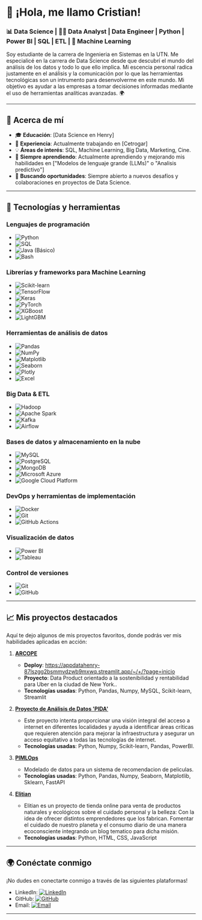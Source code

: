 # 👋 ¡Hola, me llamo Cristian! 

### 📊 Data Science | 👨‍💻 Data Analyst | Data Engineer | Python | Power BI | SQL | ETL | 🤖 Machine Learning

Soy estudiante de la carrera de Ingenieria en Sistemas en la UTN. Me especialicé en la carrera de Data Science desde que descubrí el mundo del análisis de los datos y todo lo que ello implica. Mi escencia personal radica justamente en el análisis y la comunicación por lo que las herramientas tecnológicas son un intrumento para desenvolverme en este mundo. Mi objetivo es ayudar a las empresas a tomar decisiones informadas mediante el uso de herramientas analíticas avanzadas. 🌍

---

## 🚀 Acerca de mí

- 🎓 **Educación**: [Data Science en Henry] 
- 💼 **Experiencia**: Actualmente trabajando en [Cetrogar]
- 💡 **Áreas de interés**: SQL, Machine Learning, Big Data, Marketing, Cine.
- 🌱 **Siempre aprendiendo**: Actualmente aprendiendo y mejorando mis habilidades en ["Modelos de lenguaje grande (LLMs)" o "Analisis predictivo"]
- 🎯 **Buscando oportunidades**: Siempre abierto a nuevos desafíos y colaboraciones en proyectos de Data Science.

---

## 🔧 Tecnologías y herramientas

### **Lenguajes de programación**  
- ![Python](https://img.shields.io/badge/-Python-3776AB?logo=python&logoColor=white&style=flat)
- ![SQL](https://img.shields.io/badge/-SQL-4479A1?logo=mysql&logoColor=white&style=flat)
- ![Java](https://img.shields.io/badge/-Java-007396?logo=java&logoColor=white&style=flat) (Básico)
- ![Bash](https://img.shields.io/badge/-Bash-4EAA25?logo=gnu-bash&logoColor=white&style=flat)

### **Librerías y frameworks para Machine Learning**  
- ![Scikit-learn](https://img.shields.io/badge/-Scikit_Learn-F7931E?logo=scikit-learn&logoColor=white&style=flat)
- ![TensorFlow](https://img.shields.io/badge/-TensorFlow-FF6F00?logo=tensorflow&logoColor=white&style=flat)
- ![Keras](https://img.shields.io/badge/-Keras-D00000?logo=keras&logoColor=white&style=flat)
- ![PyTorch](https://img.shields.io/badge/-PyTorch-EE4C2C?logo=pytorch&logoColor=white&style=flat)
- ![XGBoost](https://img.shields.io/badge/-XGBoost-FF6600?logo=xgboost&logoColor=white&style=flat)
- ![LightGBM](https://img.shields.io/badge/-LightGBM-026C00?logo=lightgbm&logoColor=white&style=flat)

### **Herramientas de análisis de datos**  
- ![Pandas](https://img.shields.io/badge/-Pandas-150458?logo=pandas&logoColor=white&style=flat)
- ![NumPy](https://img.shields.io/badge/-NumPy-013243?logo=numpy&logoColor=white&style=flat)
- ![Matplotlib](https://img.shields.io/badge/-Matplotlib-3776AB?logo=python&logoColor=white&style=flat)
- ![Seaborn](https://img.shields.io/badge/-Seaborn-3776AB?logo=python&logoColor=white&style=flat)
- ![Plotly](https://img.shields.io/badge/-Plotly-3F4F75?logo=plotly&logoColor=white&style=flat)
- ![Excel](https://img.shields.io/badge/-Excel-217346?logo=microsoft-excel&logoColor=white&style=flat)

### **Big Data & ETL**  
- ![Hadoop](https://img.shields.io/badge/-Hadoop-66CCFF?logo=apache-hadoop&logoColor=black&style=flat)
- ![Apache Spark](https://img.shields.io/badge/-Apache_Spark-E25A1C?logo=apache-spark&logoColor=white&style=flat)
- ![Kafka](https://img.shields.io/badge/-Apache_Kafka-231F20?logo=apache-kafka&logoColor=white&style=flat)
- ![Airflow](https://img.shields.io/badge/-Apache_Airflow-017CEE?logo=apache-airflow&logoColor=white&style=flat)

### **Bases de datos y almacenamiento en la nube**  
- ![MySQL](https://img.shields.io/badge/-MySQL-4479A1?logo=mysql&logoColor=white&style=flat)
- ![PostgreSQL](https://img.shields.io/badge/-PostgreSQL-4169E1?logo=postgresql&logoColor=white&style=flat)
- ![MongoDB](https://img.shields.io/badge/-MongoDB-47A248?logo=mongodb&logoColor=white&style=flat)
- ![Microsoft Azure](https://img.shields.io/badge/-Azure-0078D4?logo=microsoft-azure&logoColor=white&style=flat)
- ![Google Cloud Platform](https://img.shields.io/badge/-Google_Cloud-4285F4?logo=google-cloud&logoColor=white&style=flat)

### **DevOps y herramientas de implementación**  
- ![Docker](https://img.shields.io/badge/-Docker-2496ED?logo=docker&logoColor=white&style=flat)
- ![Git](https://img.shields.io/badge/-Git-F05032?logo=git&logoColor=white&style=flat)
- ![GitHub Actions](https://img.shields.io/badge/-GitHub_Actions-2088FF?logo=github-actions&logoColor=white&style=flat)

### **Visualización de datos**  
- ![Power BI](https://img.shields.io/badge/-Power_BI-F2C811?logo=powerbi&logoColor=black&style=flat)
- ![Tableau](https://img.shields.io/badge/-Tableau-E97627?logo=tableau&logoColor=white&style=flat)

### **Control de versiones**  
- ![Git](https://img.shields.io/badge/-Git-F05032?logo=git&logoColor=white&style=flat)
- ![GitHub](https://img.shields.io/badge/-GitHub-181717?logo=github&logoColor=white&style=flat)

---

## 📈 Mis proyectos destacados

Aquí te dejo algunos de mis proyectos favoritos, donde podrás ver mis habilidades aplicadas en acción:

1. **[ARCOPE](https://github.com/David-I-X/ETL-P)**
   - **Deploy**: https://appdatahenry-87lszgg2bsmmvdzwb9mxwq.streamlit.app/~/+/?page=inicio
   - **Proyecto**: Data Product orientado a la sostenibilidad y rentabilidad para Uber en la ciudad de New York..
   - **Tecnologías usadas**: Python, Pandas, Numpy, MySQL, Scikit-learn, Streamlit

3. **[Proyecto de Análisis de Datos 'PIDA'](https://github.com/moreiracristian/Henry-PIDA-CM)** 
   - Este proyecto intenta proporcionar una visión integral del acceso a internet en diferentes localidades y ayuda a identificar áreas críticas que requieren atención para mejorar la infraestructura y asegurar un acceso equitativo a todas las tecnologías de internet.
   - **Tecnologías usadas**: Python, Numpy, Scikit-learn, Pandas, PowerBI.
    
3. **[PIMLOps](https://github.com/moreiracristian/Henry-PIMLOps-CM)** 
   - Modelado de datos para un sistema de recomendacion de peliculas.
   - **Tecnologías usadas**: Python, Pandas, Numpy, Seaborn, Matplotlib, Sklearn, FastAPI
     
4. **[Elitian](https://github.com/ElianaInes/Elitian)** 
   - Elitian es un proyecto de tienda online para venta de productos naturales y ecológicos sobre el cuidado personal y la belleza: Con la idea de ofrecer distintos emprendedores que los fabrican. Fomentar el cuidado de nuestro planeta y el consumo diario de una manera ecoconsciente integrando un blog tematico para dicha misión.
   - **Tecnologías usadas**: Python, HTML, CSS, JavaScript

---

## 🌍 Conéctate conmigo

¡No dudes en conectarte conmigo a través de las siguientes plataformas!

- LinkedIn: [![LinkedIn](https://img.shields.io/badge/-LinkedIn-0077B5?logo=linkedin&logoColor=white&style=flat)](https://www.linkedin.com/in/moreiracristian/)
- GitHub: [![GitHub](https://img.shields.io/badge/-GitHub-181717?logo=github&logoColor=white&style=flat)](https://github.com/moreiracristian)
- Email: [![Email](https://img.shields.io/badge/-Email-D14836?logo=gmail&logoColor=white&style=flat)](mailto:moreiracristianmiguel@gmail.com)

---
